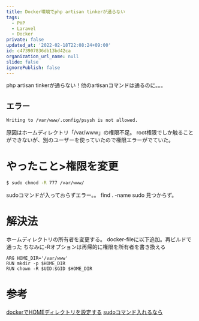 ```yaml
---
title: Docker環境でphp artisan tinkerが通らない
tags:
  - PHP
  - Laravel
  - Docker
private: false
updated_at: '2022-02-18T22:08:24+09:00'
id: c473907836db13bd42ca
organization_url_name: null
slide: false
ignorePublish: false
---
```

php artisan tinkerが通らない！他のartisanコマンドは通るのに。。。

## エラー
```bash
Writing to /var/www/.config/psysh is not allowed.
```

原因はホームディレクトリ「/var/www」の権限不足。
root権限でしか触ることができないが、別のユーザーを使っていたので権限エラーがでていた。

# やったこと>権限を変更

```bash
$ sudo chmod -R 777 /var/www/
```

sudoコマンドが入っておらずエラー。。
find . -name sudo
見つからず。

# 解決法
ホームディレクトリの所有者を変更する。
docker-fileに以下追加。再ビルドで通った
ちなみに-Rオプションは再帰的に権限を所有者を書き換える 

```docker
ARG HOME_DIR='/var/www'
RUN mkdir -p $HOME_DIR
RUN chown -R $UID:$GID $HOME_DIR
```

# 参考
[dockerでHOMEディレクトリを設定する](https://qiita.com/reflet/items/0ec4f67ee29ac5e0de24)
[sudoコマンド入れるなら](https://zenn.dev/sa2knight/articles/1edb06187307e7)

